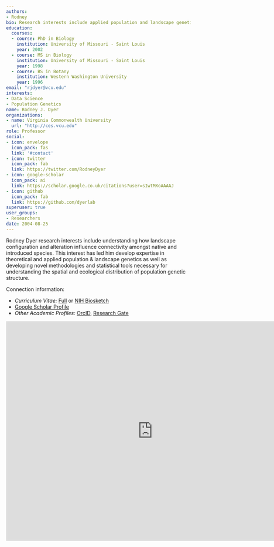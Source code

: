 ```yaml
---
authors:
- Rodney
bio: Research interests include applied population and landscape genetics, contemporary gene flow, and examining the effects anthropogenic landscape modifications have on extant plant and animal species persistence.
education:
  courses:
  - course: PhD in Biology
    institution: University of Missouri - Saint Louis
    year: 2002
  - course: MS in Biology
    institution: University of Missouri - Saint Louis
    year: 1998
  - course: BS in Botany
    institution: Western Washington University
    year: 1996
email: "rjdyer@vcu.edu"
interests:
- Data Science 
- Population Genetics
name: Rodney J. Dyer
organizations:
- name: Virginia Commonwealth University
  url: "http://ces.vcu.edu"
role: Professor
social:
- icon: envelope
  icon_pack: fas
  link: '#contact'
- icon: twitter
  icon_pack: fab
  link: https://twitter.com/RodneyDyer
- icon: google-scholar
  icon_pack: ai
  link: https://scholar.google.co.uk/citations?user=sIwtMXoAAAAJ
- icon: github
  icon_pack: fab
  link: https://github.com/dyerlab
superuser: true
user_groups:
- Researchers
date: 2004-08-25
---
```


Rodney Dyer research interests include understanding how landscape configuration and alteration influence connectivity amongst native and introduced species.  This interest has led him develop expertise in theoretical and applied population & landscape genetics as well as developing novel methodologies and statistical tools necessary for understanding the spatial and ecological distribution of population genetic structure.

Connection information: 
- *Curriculum Vitae:* [Full](https://docs.google.com/document/d/1B5DopW1PR12KhL3yiWiGf_YZCIXn1b77Er87mxqgShg/edit?usp=sharing) or [NIH Biosketch](https://docs.google.com/document/d/e/2PACX-1vRGnn_IbizJLz1jABQ5VPiTroeMmhVK_HQcomQxkNm8j7mrBleJ201XKbc/pub)  
- [Google Scholar Profile](http://scholar.google.com/citations?user=R75bxRMAAAAJ)  
- *Other Academic Profiles:*  [OrcID](http://orcid.org/0000-0003-4707-3453), [Research Gate](https://www.researchgate.net/profile/Rodney_Dyer)



<iframe src="https://calendar.google.com/calendar/embed?src=rjdyer%40vcu.edu&ctz=America%2FNew_York" style="border: 0" width="800" height="600" frameborder="0" scrolling="no"></iframe>
